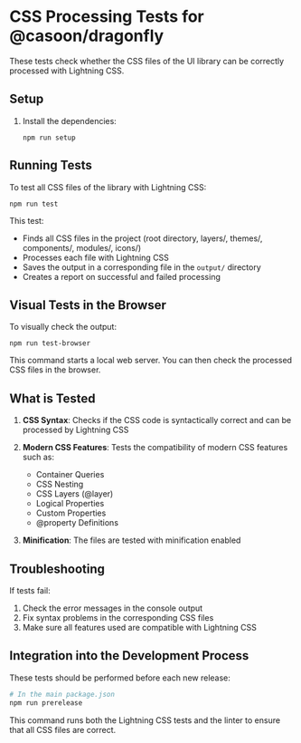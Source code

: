 # CSS Processing Tests for @casoon/dragonfly

These tests check whether the CSS files of the UI library can be correctly processed with Lightning CSS.

## Setup

1. Install the dependencies:
   ```
   npm run setup
   ```

## Running Tests

To test all CSS files of the library with Lightning CSS:

```
npm run test
```

This test:
- Finds all CSS files in the project (root directory, layers/, themes/, components/, modules/, icons/)
- Processes each file with Lightning CSS
- Saves the output in a corresponding file in the `output/` directory
- Creates a report on successful and failed processing

## Visual Tests in the Browser

To visually check the output:

```
npm run test-browser
```

This command starts a local web server. You can then check the processed CSS files in the browser.

## What is Tested

1. **CSS Syntax**: Checks if the CSS code is syntactically correct and can be processed by Lightning CSS
2. **Modern CSS Features**: Tests the compatibility of modern CSS features such as:
   - Container Queries
   - CSS Nesting
   - CSS Layers (@layer)
   - Logical Properties
   - Custom Properties
   - @property Definitions

3. **Minification**: The files are tested with minification enabled

## Troubleshooting

If tests fail:

1. Check the error messages in the console output
2. Fix syntax problems in the corresponding CSS files
3. Make sure all features used are compatible with Lightning CSS

## Integration into the Development Process

These tests should be performed before each new release:

```bash
# In the main package.json
npm run prerelease
```

This command runs both the Lightning CSS tests and the linter to ensure that all CSS files are correct. 